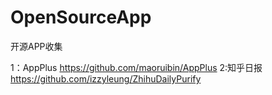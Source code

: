 # OpenSourceApp
开源APP收集

1：AppPlus
https://github.com/maoruibin/AppPlus
2:知乎日报
https://github.com/izzyleung/ZhihuDailyPurify
